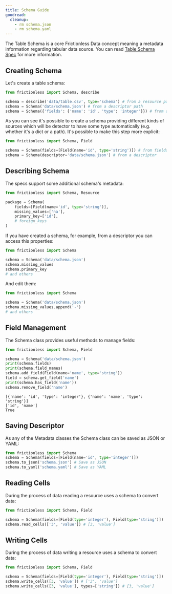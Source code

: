 ```yaml
---
title: Schema Guide
goodread:
  cleanup:
    - rm schema.json
    - rm schema.yaml
---
```


The Table Schema is a core Frictionless Data concept meaning a metadata information regarding tabular data source. You can read [Table Schema Spec](https://specs.frictionlessdata.io/table-schema/) for more information.

## Creating Schema

Let's create a table schema:

```python goodread title="Python"
from frictionless import Schema, describe

schema = describe('data/table.csv', type='schema') # from a resource path
schema = Schema('data/schema.json') # from a descriptor path
schema = Schema({'fields': {'name': 'id', 'type': 'integer'}}) # from a descriptor
```

As you can see it's possible to create a schema providing different kinds of sources which will be detector to have some type automatically (e.g. whether it's a dict or a path). It's possible to make this step more explicit:

```python goodread title="Python"
from frictionless import Schema, Field

schema = Schema(fields=[Field(name='id', type='string')]) # from fields
schema = Schema(descriptor='data/schema.json') # from a descriptor
```

## Describing Schema

The specs support some additional schema's metadata:

```python goodread title="Python"
from frictionless import Schema, Resource

package = Schema(
    fields=[Field(name='id', type='string')],
    missing_values=['na'],
    primary_key=['id'],
    # foreign_keys
)
```

If you have created a schema, for example, from a descriptor you can access this properties:

```python goodread title="Python"
from frictionless import Schema

schema = Schema('data/schema.json')
schema.missing_values
schema.primary_key
# and others
```

And edit them:

```python goodread title="Python"
from frictionless import Schema

schema = Schema('data/schema.json')
schema.missing_values.append('-')
# and others
```

## Field Management

The Schema class provides useful methods to manage fields:

```python goodread title="Python"
from frictionless import Schema, Field

schema = Schema('data/schema.json')
print(schema.fields)
print(schema.field_names)
schema.add_field(Field(name='name', type='string'))
field = schema.get_field('name')
print(schema.has_field('name'))
schema.remove_field('name')
```
```
[{'name': 'id', 'type': 'integer'}, {'name': 'name', 'type': 'string'}]
['id', 'name']
True
```

## Saving Descriptor

As any of the Metadata classes the Schema class can be saved as JSON or YAML:

```python goodread title="Python"
from frictionless import Schema
schema = Schema(fields=[Field(name='id', type='integer')])
schema.to_json('schema.json') # Save as JSON
schema.to_yaml('schema.yaml') # Save as YAML
```

## Reading Cells

During the process of data reading a resource uses a schema to convert data:

```python goodread title="Python"
from frictionless import Schema, Field

schema = Schema(fields=[Field(type='integer'), Field(type='string')])
schema.read_cells(['3', 'value']) # [3, 'value']
```

## Writing Cells

During the process of data writing a resource uses a schema to convert data:

```python goodread title="Python"
from frictionless import Schema, Field

schema = Schema(fields=[Field(type='integer'), Field(type='string')])
schema.write_cells([3, 'value']) # ['3', 'value']
schema.write_cells([3, 'value'], types=['string']) # [3, 'value']
```

